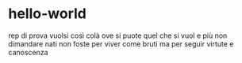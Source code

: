# hello-world
rep di prova
vuolsi così colà ove si puote quel che si vuol e più non dimandare
nati non foste per viver come bruti ma per seguir virtute e canoscenza
